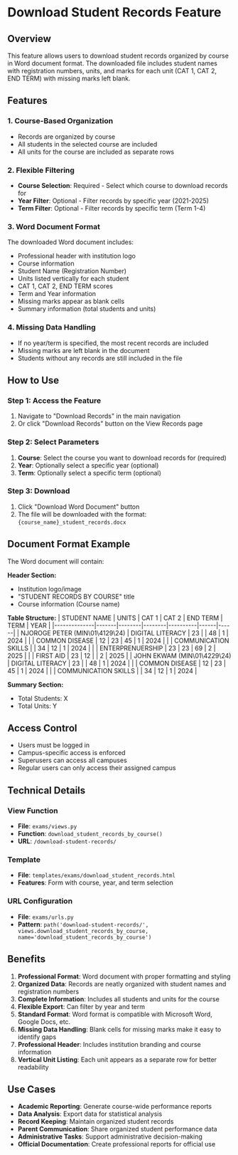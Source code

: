 # Download Student Records Feature

## Overview
This feature allows users to download student records organized by course in Word document format. The downloaded file includes student names with registration numbers, units, and marks for each unit (CAT 1, CAT 2, END TERM) with missing marks left blank.

## Features

### 1. Course-Based Organization
- Records are organized by course
- All students in the selected course are included
- All units for the course are included as separate rows

### 2. Flexible Filtering
- **Course Selection**: Required - Select which course to download records for
- **Year Filter**: Optional - Filter records by specific year (2021-2025)
- **Term Filter**: Optional - Filter records by specific term (Term 1-4)

### 3. Word Document Format
The downloaded Word document includes:
- Professional header with institution logo
- Course information
- Student Name (Registration Number)
- Units listed vertically for each student
- CAT 1, CAT 2, END TERM scores
- Term and Year information
- Missing marks appear as blank cells
- Summary information (total students and units)

### 4. Missing Data Handling
- If no year/term is specified, the most recent records are included
- Missing marks are left blank in the document
- Students without any records are still included in the file

## How to Use

### Step 1: Access the Feature
1. Navigate to "Download Records" in the main navigation
2. Or click "Download Records" button on the View Records page

### Step 2: Select Parameters
1. **Course**: Select the course you want to download records for (required)
2. **Year**: Optionally select a specific year (optional)
3. **Term**: Optionally select a specific term (optional)

### Step 3: Download
1. Click "Download Word Document" button
2. The file will be downloaded with the format: `{course_name}_student_records.docx`

## Document Format Example

The Word document will contain:

**Header Section:**
- Institution logo/image
- "STUDENT RECORDS BY COURSE" title
- Course information (Course name)

**Table Structure:**
| STUDENT NAME | UNITS | CAT 1 | CAT 2 | END TERM | TERM | YEAR |
|--------------|-------|--------|--------|----------|------|------|
| NJOROGE PETER (MIN\01\4129\24) | DIGITAL LITERACY | 23 | | 48 | 1 | 2024 |
| | COMMON DISEASE | 12 | 23 | 45 | 1 | 2024 |
| | COMMUNICATION SKILLS | | 34 | 12 | 1 | 2024 |
| | ENTERPRENUERSHIP | 23 | 23 | 69 | 2 | 2025 |
| | FIRST AID | 23 | 12 | | 2 | 2025 |
| JOHN EKWAM (MIN\01\4229\24) | DIGITAL LITERACY | 23 | | 48 | 1 | 2024 |
| | COMMON DISEASE | 12 | 23 | 45 | 1 | 2024 |
| | COMMUNICATION SKILLS | | 34 | 12 | 1 | 2024 |

**Summary Section:**
- Total Students: X
- Total Units: Y

## Access Control
- Users must be logged in
- Campus-specific access is enforced
- Superusers can access all campuses
- Regular users can only access their assigned campus

## Technical Details

### View Function
- **File**: `exams/views.py`
- **Function**: `download_student_records_by_course()`
- **URL**: `/download-student-records/`

### Template
- **File**: `templates/exams/download_student_records.html`
- **Features**: Form with course, year, and term selection

### URL Configuration
- **File**: `exams/urls.py`
- **Pattern**: `path('download-student-records/', views.download_student_records_by_course, name='download_student_records_by_course')`

## Benefits
1. **Professional Format**: Word document with proper formatting and styling
2. **Organized Data**: Records are neatly organized with student names and registration numbers
3. **Complete Information**: Includes all students and units for the course
4. **Flexible Export**: Can filter by year and term
5. **Standard Format**: Word format is compatible with Microsoft Word, Google Docs, etc.
6. **Missing Data Handling**: Blank cells for missing marks make it easy to identify gaps
7. **Professional Header**: Includes institution branding and course information
8. **Vertical Unit Listing**: Each unit appears as a separate row for better readability

## Use Cases
- **Academic Reporting**: Generate course-wide performance reports
- **Data Analysis**: Export data for statistical analysis
- **Record Keeping**: Maintain organized student records
- **Parent Communication**: Share organized student performance data
- **Administrative Tasks**: Support administrative decision-making
- **Official Documentation**: Create professional reports for official use 